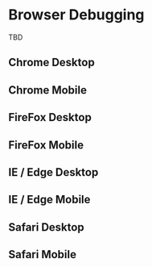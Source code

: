 # Browser Debugging


TBD

## Chrome Desktop



## Chrome Mobile



## FireFox Desktop



## FireFox Mobile



## IE / Edge Desktop



## IE / Edge Mobile



## Safari Desktop



## Safari Mobile